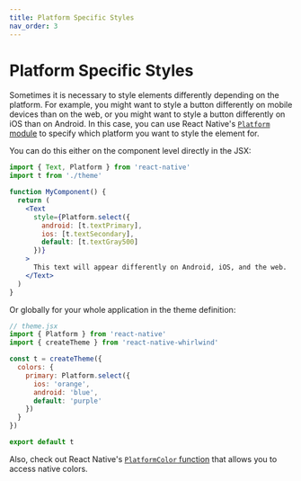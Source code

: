 ```yaml
---
title: Platform Specific Styles
nav_order: 3
---
```


# Platform Specific Styles

Sometimes it is necessary to style elements differently depending on the platform. For example, you might want to style a button differently on mobile devices than on the web, or you might want to style a button differently on iOS than on Android. In this case, you can use React Native's [`Platform` module](https://reactnative.dev/docs/platform-specific-code) to specify which platform you want to style the element for.

You can do this either on the component level directly in the JSX:

```jsx
import { Text, Platform } from 'react-native'
import t from './theme'

function MyComponent() {
  return (
    <Text
      style={Platform.select({
        android: [t.textPrimary],
        ios: [t.textSecondary],
        default: [t.textGray500]
      })}
    >
      This text will appear differently on Android, iOS, and the web.
    </Text>
  )
}
```

Or globally for your whole application in the theme definition:

```jsx
// theme.jsx
import { Platform } from 'react-native'
import { createTheme } from 'react-native-whirlwind'

const t = createTheme({
  colors: {
    primary: Platform.select({
      ios: 'orange',
      android: 'blue',
      default: 'purple'
    })
  }
})

export default t
```

Also, check out React Native's [`PlatformColor` function](https://reactnative.dev/docs/platformcolor) that allows you to access native colors.
